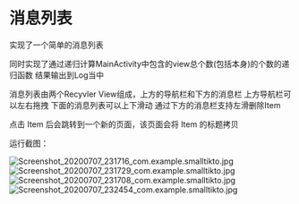 # 消息列表

实现了一个简单的消息列表

同时实现了通过递归计算MainActivity中包含的view总个数(包括本身)的个数的递归函数
结果输出到Log当中

消息列表由两个Recyvler View组成，上方的导航栏和下方的消息栏
上方导航栏可以左右拖拽
下面的消息列表可以上下滑动
通过下方的消息栏支持左滑删除Item

点击 Item 后会跳转到一个新的页面，该页面会将 Item 的标题拷贝

运行截图：

![Screenshot_20200707_231716_com.example.smalltikto.jpg](https://i.loli.net/2020/07/07/ejsyTFC6IHlX1Rc.jpg)
![Screenshot_20200707_231729_com.example.smalltikto.jpg](https://i.loli.net/2020/07/07/Cq4hLxZHecBE91n.jpg)
![Screenshot_20200707_231708_com.example.smalltikto.jpg](https://i.loli.net/2020/07/07/FIOXzWpCj7MBNQc.jpg)
![Screenshot_20200707_232454_com.example.smalltikto.jpg](https://i.loli.net/2020/07/07/ylWxgu93MB26vPs.jpg)
